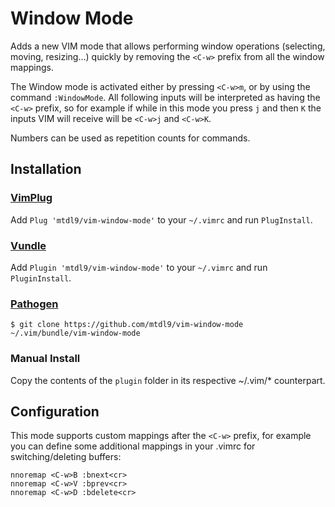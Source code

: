 # Window Mode

Adds a new VIM mode that allows performing window operations (selecting,
moving, resizing...) quickly by removing the `<C-w>` prefix from all the window
mappings.

The Window mode is activated either by pressing `<C-w>m`, or by using the
command `:WindowMode`.
All following inputs will be interpreted as having the `<C-w>` prefix, so for
example if while in this mode you press `j` and then `K` the inputs VIM will
receive will be `<C-w>j` and `<C-w>K`.

Numbers can be used as repetition counts for commands.


## Installation

### [VimPlug](https://github.com/junegunn/vim-plug)

Add `Plug 'mtdl9/vim-window-mode'` to your `~/.vimrc` and run `PlugInstall`.

### [Vundle](https://github.com/gmarik/Vundle.vim)

Add `Plugin 'mtdl9/vim-window-mode'` to your `~/.vimrc` and run `PluginInstall`.

### [Pathogen](https://github.com/tpope/vim-pathogen)

    $ git clone https://github.com/mtdl9/vim-window-mode ~/.vim/bundle/vim-window-mode

### Manual Install

Copy the contents of the `plugin` folder in its respective ~/.vim/\* counterpart.


## Configuration

This mode supports custom mappings after the `<C-w>` prefix, for example you
can define some additional mappings in your .vimrc for switching/deleting
buffers:

```viml
nnoremap <C-w>B :bnext<cr>
nnoremap <C-w>V :bprev<cr>
nnoremap <C-w>D :bdelete<cr>
```

